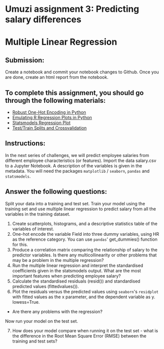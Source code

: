 # Umuzi assignment 3: Predicting salary differences
# Multiple Linear Regression

## Submission:
Create a notebook and commit your notebook changes to Github.
Once you are done, create an html report from the notebook.

## To complete this assignment, you should go through the following materials:
- [Robust One-Hot Encoding in Python](https://blog.cambridgespark.com/robust-one-hot-encoding-in-python-3e29bfcec77e)
- [Emulating R Regression Plots in Python](https://medium.com/@emredjan/emulating-r-regression-plots-in-python-43741952c034)
- [Statsmodels Regression Plot](https://www.statsmodels.org/dev/examples/notebooks/generated/regression_plots.html)
- [Test/Train Splits and Crossvalidation](https://towardsdatascience.com/train-test-split-and-cross-validation-in-python-80b61beca4b6)

## Instructions:
In the next series of challenges, we will predict employee salaries from different employee characteristics (or features).
Import the data salary.csv to a Jupyter Notebook. A description of the variables is given in the metadata. You will need the packages `matplotlib` / `seaborn`, `pandas` and `statsmodels`.

## Answer the following questions:
Split your data into a training and test set. Train your model using the training set and use multiple linear regression to predict salary from all the variables in the training dataset.

1. Create scatterplots, histograms, and a descriptive statistics table of the variables of interest.
2.	One-hot encode the variable Field into three dummy variables, using HR as the reference category. You can use `pandas`' get_dummies() function for this.
3.	Produce a correlation matrix comparing the relationship of salary to the predictor variables. Is there any multicollinearity or other problems that may be a problem in the multiple regression?
4.	Run the multiple linear regression and interpret the standardised coefficients given in the statsmodels output. What are the most important features when predicting employee salary?
5.	Calculate the standardised residuals (resid()) and standardised predicted values (fittedvalues()).
6. Plot the residuals versus the predicted values using `seaborn`'s `residplot` with fitted values as the x parameter, and the dependent variable as y. lowess=True.
  * Are there any problems with the regression?

Now run your model on the test set.

7. How does your model compare when running it on the test set - what is the difference in the Root Mean Square Error (RMSE) between the training and test sets?
